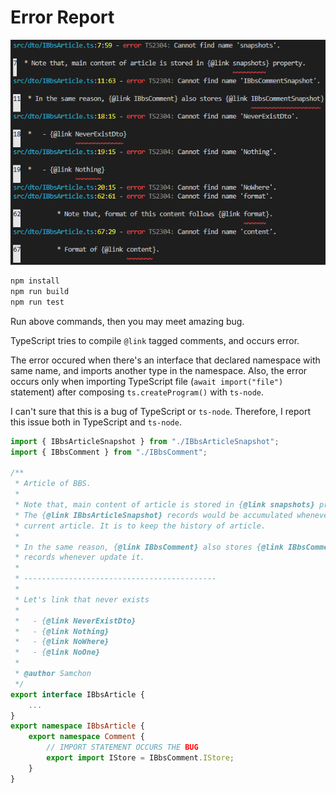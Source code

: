# Error Report
![Bug](images/bug.png)

```bash
npm install
npm run build
npm run test
```

Run above commands, then you may meet amazing bug.

TypeScript tries to compile `@link` tagged comments, and occurs error.

The error occured when there's an interface that declared namespace with same name, and imports another type in the namespace. Also, the error occurs only when importing TypeScript file (`await import("file")` statement) after composing `ts.createProgram()` with `ts-node`.

I can't sure that this is a bug of TypeScript or `ts-node`. Therefore, I report this issue both in TypeScript and `ts-node`.

```typescript
import { IBbsArticleSnapshot } from "./IBbsArticleSnapshot";
import { IBbsComment } from "./IBbsComment";

/**
 * Article of BBS.
 * 
 * Note that, main content of article is stored in {@link snapshots} property.
 * The {@link IBbsArticleSnapshot} records would be accumulated whenever updating
 * current article. It is to keep the history of article.
 * 
 * In the same reason, {@link IBbsComment} also stores {@link IBbsCommentSnapshot} 
 * records whenever update it.
 * 
 * -------------------------------------------
 * 
 * Let's link that never exists
 * 
 *   - {@link NeverExistDto}
 *   - {@link Nothing}
 *   - {@link NoWhere}
 *   - {@link NoOne}
 * 
 * @author Samchon
 */
export interface IBbsArticle {
    ...
}
export namespace IBbsArticle {
    export namespace Comment {
        // IMPORT STATEMENT OCCURS THE BUG
        export import IStore = IBbsComment.IStore;
    }
}
```